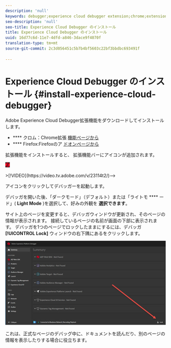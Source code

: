 ```yaml
---
description: 'null'
keywords: debugger;experience cloud debugger extension;chrome;extension;install
seo-description: 'null'
seo-title: Experience Cloud Debugger のインストール
title: Experience Cloud Debugger のインストール
uuid: 16d77c6d-11e7-4dfd-a846-3dace9f4070f
translation-type: tm+mt
source-git-commit: 2c3d056451c5b7b4bf5603c22bf3bbdbc693491f

---
```



# Experience Cloud Debugger のインストール {#install-experience-cloud-debugger}

Adobe Experience Cloud Debugger拡張機能をダウンロードしてインストールします。

* **** クロム：Chrome拡張 [機能ページから](https://chrome.google.com/webstore/detail/adobe-experience-cloud-de/ocdmogmohccmeicdhlhhgepeaijenapj)
* **** Firefox:Firefoxのア [ドオンページから](https://addons.mozilla.org/en-US/firefox/addon/adobe-experience-platform-dbg/)

拡張機能をインストールすると、 拡張機能バーにアイコンが追加されます。

![](assets/start-icon.jpg)

<!-->>[!VIDEO](https://video.tv.adobe.com/v/23114t2/)-->

アイコンをクリックしてデバッガーを起動します。

デバッガを開いた後、「ダークモード」（デフォルト）または「ライトモ **** ード」( **Light Mode** )を選択して、好みの外観を **選択できます**。

サイト上のページを変更すると、デバッガウィンドウが更新され、そのページの情報が表示されます。 接続しているページの名前が画面の下部に表示されます。 デバッガを1つのページでロックしたままにするには、デバッガ **[!UICONTROL Lock]** ウィンドウの右下隅にあるをクリックします。

![](assets/lock.jpg)

これは、正式なページのデバッグ中に、ドキュメントを読んだり、別のページの情報を表示したりする場合に役立ちます。